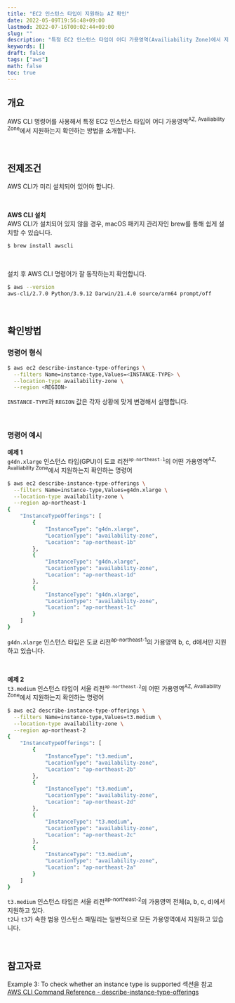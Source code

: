```yaml
---
title: "EC2 인스턴스 타입이 지원하는 AZ 확인"
date: 2022-05-09T19:56:48+09:00
lastmod: 2022-07-16T00:02:44+09:00
slug: ""
description: "특정 EC2 인스턴스 타입이 어디 가용영역(Availiability Zone)에서 지원하는지 AWS CLI 명령어를 통해 확인하는 방법"
keywords: []
draft: false
tags: ["aws"]
math: false
toc: true
---
```


## 개요

AWS CLI 명령어를 사용해서 특정 EC2 인스턴스 타입이 어디 가용영역<sup>AZ, Availiability Zone</sup>에서 지원하는지 확인하는 방법을 소개합니다.

&nbsp;

## 전제조건

AWS CLI가 미리 설치되어 있어야 합니다.

&nbsp;

**AWS CLI 설치**  
AWS CLI가 설치되어 있지 않을 경우, macOS 패키지 관리자인 brew를 통해 쉽게 설치할 수 있습니다.

```bash
$ brew install awscli
```

&nbsp;

설치 후 AWS CLI 명령어가 잘 동작하는지 확인합니다.

```bash
$ aws --version
aws-cli/2.7.0 Python/3.9.12 Darwin/21.4.0 source/arm64 prompt/off
```

&nbsp;

## 확인방법  

### 명령어 형식

```bash
$ aws ec2 describe-instance-type-offerings \
  --filters Name=instance-type,Values=<INSTANCE-TYPE> \
  --location-type availability-zone \
  --region <REGION>
```

`INSTANCE-TYPE`과 `REGION` 값은 각자 상황에 맞게 변경해서 실행합니다.

&nbsp;

### 명령어 예시

**예제 1**  
`g4dn.xlarge` 인스턴스 타입(GPU)이 도쿄 리전<sup>`ap-northeast-1`</sup>의 어떤 가용영역<sup>AZ, Availiability Zone</sup>에서 지원하는지 확인하는 명령어

```bash
$ aws ec2 describe-instance-type-offerings \
  --filters Name=instance-type,Values=g4dn.xlarge \
  --location-type availability-zone \
  --region ap-northeast-1
{
    "InstanceTypeOfferings": [
        {
            "InstanceType": "g4dn.xlarge",
            "LocationType": "availability-zone",
            "Location": "ap-northeast-1b"
        },
        {
            "InstanceType": "g4dn.xlarge",
            "LocationType": "availability-zone",
            "Location": "ap-northeast-1d"
        },
        {
            "InstanceType": "g4dn.xlarge",
            "LocationType": "availability-zone",
            "Location": "ap-northeast-1c"
        }
    ]
}
```

`g4dn.xlarge` 인스턴스 타입은 도쿄 리전<sup>ap-northeast-1</sup>의 가용영역 b, c, d에서만 지원하고 있습니다.

&nbsp;

**예제 2**  
`t3.medium` 인스턴스 타입이 서울 리전<sup>`ap-northeast-2`</sup>의 어떤 가용영역<sup>AZ, Availiability Zone</sup>에서 지원하는지 확인하는 명령어

```bash
$ aws ec2 describe-instance-type-offerings \
  --filters Name=instance-type,Values=t3.medium \
  --location-type availability-zone \
  --region ap-northeast-2
{
    "InstanceTypeOfferings": [
        {
            "InstanceType": "t3.medium",
            "LocationType": "availability-zone",
            "Location": "ap-northeast-2b"
        },
        {
            "InstanceType": "t3.medium",
            "LocationType": "availability-zone",
            "Location": "ap-northeast-2d"
        },
        {
            "InstanceType": "t3.medium",
            "LocationType": "availability-zone",
            "Location": "ap-northeast-2c"
        },
        {
            "InstanceType": "t3.medium",
            "LocationType": "availability-zone",
            "Location": "ap-northeast-2a"
        }
    ]
}
```

`t3.medium` 인스턴스 타입은 서울 리전<sup>ap-northeast-2</sup>의 가용영역 전체(a, b, c, d)에서 지원하고 있다.  
`t2`나 `t3`가 속한 범용 인스턴스 패밀리는 일반적으로 모든 가용영역에서 지원하고 있습니다.  

&nbsp;

## 참고자료

Example 3: To check whether an instance type is supported 섹션을 참고  
[AWS CLI Command Reference - describe-instance-type-offerings](https://docs.aws.amazon.com/cli/latest/reference/ec2/describe-instance-type-offerings.html#examples)
